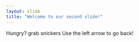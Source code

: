 ```yaml
---
layout: slide
title: "Welcome to our second slide!"
---
```

Hungry? grab snickers
Use the left arrow to go back!
